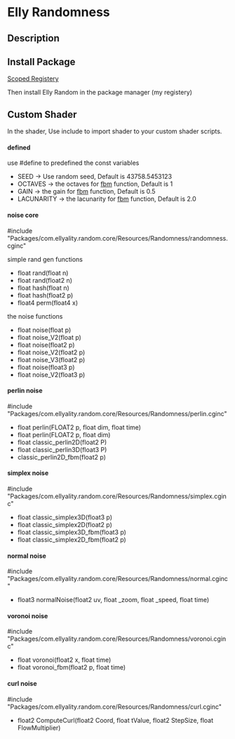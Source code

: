 # Elly Randomness

## Description

## Install Package

[Scoped Registery](https://github.com/Ellyality/.github/blob/main/profile/README.md)

Then install Elly Random in the package manager (my registery)

## Custom Shader

In the shader, Use include to import shader to your custom shader scripts.

#### defined

use #define to predefined the const variables

* SEED -> Use random seed, Default is 43758.5453123
* OCTAVES -> the octaves for [fbm](https://thebookofshaders.com/13/) function, Default is 1
* GAIN -> the gain for [fbm](https://thebookofshaders.com/13/) function, Default is 0.5
* LACUNARITY -> the lacunarity for [fbm](https://thebookofshaders.com/13/) function, Default is 2.0

#### noise core

#include "Packages/com.ellyality.random.core/Resources/Randomness/randomness.cginc"

simple rand gen functions

* float rand(float n)
* float rand(float2 n)
* float hash(float n)
* float hash(float2 p) 
* float4 perm(float4 x)

the noise functions

* float noise(float p)
* float noise_V2(float p)
* float noise(float2 p)
* float noise_V2(float2 p)
* float noise_V3(float2 p)
* float noise(float3 p)
* float noise_V2(float3 p)

#### perlin noise

#include "Packages/com.ellyality.random.core/Resources/Randomness/perlin.cginc"

* float perlin(FLOAT2 p, float dim, float time)
* float perlin(FLOAT2 p, float dim)
* float classic_perlin2D(float2 P)
* float classic_perlin3D(float3 P)
* classic_perlin2D_fbm(float2 p)

#### simplex noise

#include "Packages/com.ellyality.random.core/Resources/Randomness/simplex.cginc"

* float classic_simplex3D(float3 p)
* float classic_simplex2D(float2 p)
* float classic_simplex3D_fbm(float3 p)
* float classic_simplex2D_fbm(float2 p)

#### normal noise

#include "Packages/com.ellyality.random.core/Resources/Randomness/normal.cginc"

* float3 normalNoise(float2 uv, float _zoom, float _speed, float time)

#### voronoi noise

#include "Packages/com.ellyality.random.core/Resources/Randomness/voronoi.cginc"

* float voronoi(float2 x, float time)
* float voronoi_fbm(float2 p, float time)

#### curl noise

#include "Packages/com.ellyality.random.core/Resources/Randomness/curl.cginc"

* float2 ComputeCurl(float2 Coord, float tValue, float2 StepSize, float FlowMultiplier)